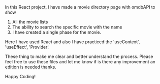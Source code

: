 In this React project, I have made a movie directory page with omdbAPI to show
   01. All the movie lists
   02. The ability to search the specific movie with the name
   03. I have created a single phase for the movie.
   
Here I have used React and also I have practiced the 'useContext', 'useEffect', 'Provider'.

These thing to make me clear and better understand the process. Please feel free to use these files and let me know if is there any improvement an edition is needed thanks.

Happy Coding!
